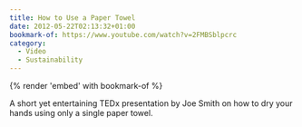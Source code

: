 ```yaml
---
title: How to Use a Paper Towel
date: 2012-05-22T02:13:32+01:00
bookmark-of: https://www.youtube.com/watch?v=2FMBSblpcrc
category:
  - Video
  - Sustainability
---
```

{% render 'embed' with bookmark-of %}

A short yet entertaining TEDx presentation by Joe Smith on how to dry your hands using only a single paper towel.
